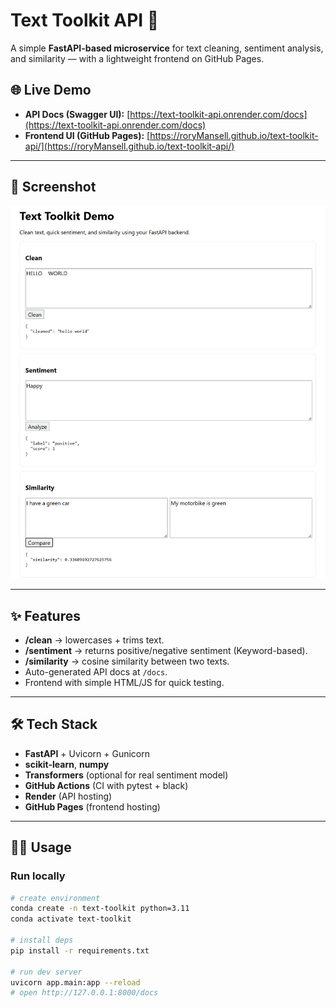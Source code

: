 # Text Toolkit API 🚀

A simple **FastAPI-based microservice** for text cleaning, sentiment analysis, and similarity — with a lightweight frontend on GitHub Pages.

## 🌐 Live Demo

- **API Docs (Swagger UI):** [https://text-toolkit-api.onrender.com/docs](https://text-toolkit-api.onrender.com/docs)  
- **Frontend UI (GitHub Pages):** [https://roryMansell.github.io/text-toolkit-api/](https://roryMansell.github.io/text-toolkit-api/)

---

## 📸 Screenshot

![Demo Screenshot](docs/screenshot.png)


---

## ✨ Features
- **/clean** → lowercases + trims text.  
- **/sentiment** → returns positive/negative sentiment (Keyword-based).  
- **/similarity** → cosine similarity between two texts.  
- Auto-generated API docs at `/docs`.  
- Frontend with simple HTML/JS for quick testing.  

---

## 🛠️ Tech Stack
- **FastAPI** + Uvicorn + Gunicorn  
- **scikit-learn**, **numpy**  
- **Transformers** (optional for real sentiment model)  
- **GitHub Actions** (CI with pytest + black)  
- **Render** (API hosting)  
- **GitHub Pages** (frontend hosting)  

---

## 🧑‍💻 Usage

### Run locally
```bash
# create environment
conda create -n text-toolkit python=3.11
conda activate text-toolkit

# install deps
pip install -r requirements.txt

# run dev server
uvicorn app.main:app --reload
# open http://127.0.0.1:8000/docs
